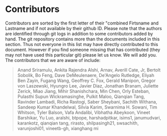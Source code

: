 # Contributors

  Contributors are sorted by the first letter of their "combined Firtsname and
Lastname and if not available by their github ID.  Please note that the authors
are identified through git logs in addition to some contributors added by hand.
The git repository contains more than the documents included in this section.
Thus not everyone in this list may have directly contributed to this document.
However if you find someone missing that has contributed (they may not have
used this particular git) please let us know. We will add you.  The
contributors that we are aware of include:

> Anand Sriramulu, Ankita Rajendra Alshi, Arnav, Averill Cate, Jr, Bertolt
> Sobolik, Bo Feng, Dave DeMeulenaere, De'Angelo Rutledge, Eliyah Ben Zayin,
> Fugang Wang, Geoffrey C. Fox, Gerald Manipon, Gregor von Laszewski, Hyungro
> Lee, Javier Diaz, Jonathan Branam, Juliette Zerick, Miao Jiang, Mihir
> Shanishchara, Min Chen, Orly Esteban, Pulasthi Supun Wickramasinghe, Pulkit
> Maloo, Qianqian Tang, Ravinder Lambadi, Richa Rastogi, Saber Sheybani, Sachith
> Withana, Sandeep Kumar Khandelwal, Silvia Karim, Swarnima H. Sowani, Tim
> Whitson, Tyler Balson, Vafa Andalibi, Vibhatha Abeykoon, Vineet Barshikar, Yu
> Luo, aralshi, btpope, harshadpitkar, isims1, janumudvari, karankotz, qianqian
> tang, rirasto, shilpasingh21, swsachith, varunjoshi01, vineetb-gh, xianghang mi

